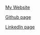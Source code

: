 [My Website](mertkaya.me)

[Github page](https://github.com/mertkaya13/)

[LinkedIn page](www.linkedin.com/in/mertkayaturkey)
